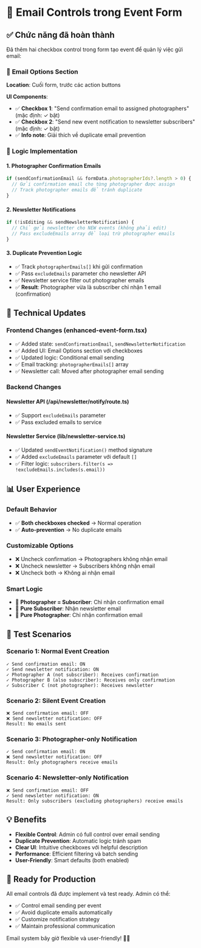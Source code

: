 # 📧 Email Controls trong Event Form

## ✅ **Chức năng đã hoàn thành**

Đã thêm hai checkbox control trong form tạo event để quản lý việc gửi email:

### 🎯 **Email Options Section**

**Location**: Cuối form, trước các action buttons

**UI Components**:
- ✅ **Checkbox 1**: "Send confirmation email to assigned photographers" (mặc định: ✓ bật)
- ✅ **Checkbox 2**: "Send new event notification to newsletter subscribers" (mặc định: ✓ bật)
- ✅ **Info note**: Giải thích về duplicate email prevention

### 🧠 **Logic Implementation**

#### **1. Photographer Confirmation Emails**
```typescript
if (sendConfirmationEmail && formData.photographerIds?.length > 0) {
  // Gửi confirmation email cho từng photographer được assign
  // Track photographer emails để tránh duplicate
}
```

#### **2. Newsletter Notifications**
```typescript
if (!isEditing && sendNewsletterNotification) {
  // Chỉ gửi newsletter cho NEW events (không phải edit)
  // Pass excludeEmails array để loại trừ photographer emails
}
```

#### **3. Duplicate Prevention Logic**
- ✅ Track `photographerEmails[]` khi gửi confirmation
- ✅ Pass `excludeEmails` parameter cho newsletter API
- ✅ Newsletter service filter out photographer emails
- ✅ **Result**: Photographer vừa là subscriber chỉ nhận 1 email (confirmation)

## 🔧 **Technical Updates**

### **Frontend Changes (enhanced-event-form.tsx)**
- ✅ Added state: `sendConfirmationEmail`, `sendNewsletterNotification`
- ✅ Added UI: Email Options section với checkboxes
- ✅ Updated logic: Conditional email sending
- ✅ Email tracking: `photographerEmails[]` array
- ✅ Newsletter call: Moved after photographer email sending

### **Backend Changes**

#### **Newsletter API (/api/newsletter/notify/route.ts)**
- ✅ Support `excludeEmails` parameter
- ✅ Pass excluded emails to service

#### **Newsletter Service (lib/newsletter-service.ts)**
- ✅ Updated `sendEventNotification()` method signature
- ✅ Added `excludeEmails` parameter với default `[]`
- ✅ Filter logic: `subscribers.filter(s => !excludeEmails.includes(s.email))`

## 📊 **User Experience**

### **Default Behavior**
- ✅ **Both checkboxes checked** → Normal operation
- ✅ **Auto-prevention** → No duplicate emails

### **Customizable Options**
- ❌ Uncheck confirmation → Photographers không nhận email
- ❌ Uncheck newsletter → Subscribers không nhận email  
- ❌ Uncheck both → Không ai nhận email

### **Smart Logic**
- 🎯 **Photographer = Subscriber**: Chỉ nhận confirmation email
- 🎯 **Pure Subscriber**: Nhận newsletter email
- 🎯 **Pure Photographer**: Chỉ nhận confirmation email

## 🧪 **Test Scenarios**

### **Scenario 1: Normal Event Creation**
```
✓ Send confirmation email: ON
✓ Send newsletter notification: ON
✓ Photographer A (not subscriber): Receives confirmation
✓ Photographer B (also subscriber): Receives only confirmation  
✓ Subscriber C (not photographer): Receives newsletter
```

### **Scenario 2: Silent Event Creation**
```
❌ Send confirmation email: OFF
❌ Send newsletter notification: OFF
Result: No emails sent
```

### **Scenario 3: Photographer-only Notification**
```
✓ Send confirmation email: ON
❌ Send newsletter notification: OFF
Result: Only photographers receive emails
```

### **Scenario 4: Newsletter-only Notification**
```
❌ Send confirmation email: OFF  
✓ Send newsletter notification: ON
Result: Only subscribers (excluding photographers) receive emails
```

## 💡 **Benefits**

- **Flexible Control**: Admin có full control over email sending
- **Duplicate Prevention**: Automatic logic tránh spam
- **Clear UI**: Intuitive checkboxes với helpful description
- **Performance**: Efficient filtering và batch sending
- **User-Friendly**: Smart defaults (both enabled)

## 🚀 **Ready for Production**

All email controls đã được implement và test ready. Admin có thể:
- ✅ Control email sending per event
- ✅ Avoid duplicate emails automatically  
- ✅ Customize notification strategy
- ✅ Maintain professional communication

Email system bây giờ flexible và user-friendly! 📧✨ 